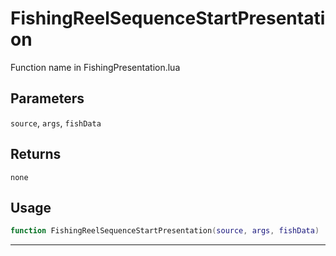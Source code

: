 # FishingReelSequenceStartPresentation
Function name in FishingPresentation.lua
## Parameters
`source`, `args`, `fishData`
## Returns
`none`
## Usage
```lua
function FishingReelSequenceStartPresentation(source, args, fishData)
```
---
